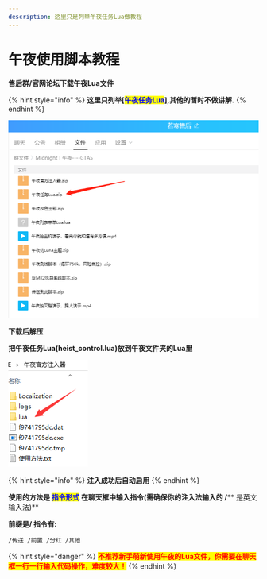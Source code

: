 ```yaml
---
description: 这里只是列举午夜任务Lua做教程
---
```


# 午夜使用脚本教程

**售后群/官网论坛下载午夜Lua文件**

{% hint style="info" %}
**这里只列举\[**<mark style="color:blue;">**午夜任务Lua**</mark>**],其他的暂时不做讲解.**
{% endhint %}

![](<../../.gitbook/assets/image (1) (1) (1) (1) (1) (1).png>)

**下载后解压**

**把午夜任务Lua(heist\_control.lua)放到午夜文件夹的Lua里**

****![](<../../.gitbook/assets/image (8) (1) (1) (1) (1) (1) (1) (1) (1).png>)****

{% hint style="info" %}
**注入成功后自动启用**
{% endhint %}

**使用的方法是 **<mark style="color:blue;">**指令形式**</mark>** 在聊天框中输入指令(需确保你的注入法输入的 **<mark style="color:blue;">**/**</mark>** 是英文输入法)**

**前缀是/ 指令有:**

```
/传送 /前置 /分红 /其他
```

{% hint style="danger" %}
<mark style="color:red;">**不推荐新手萌新使用午夜的Lua文件，你需要在聊天框一行一行输入代码操作，难度较大！**</mark>
{% endhint %}
